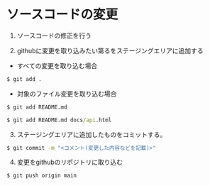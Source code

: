 # ソースコードの変更

1. ソースコードの修正を行う

2. githubに変更を取り込みたい第るをステージングエリアに追加する

- すべての変更を取り込む場合
``` cmd
$ git add .
```

- 対象のファイル変更を取り込む場合
``` cmd
$ git add README.md

$ git add README.md docs/api.html
```

3. ステージングエリアに追加したものをコミットする。
``` cmd
$ git commit -m "<コメント(変更した内容などを記載)>"
```

4. 変更をgithubのリポジトリに取り込む
``` cmd
$ git push origin main 
```
